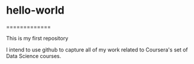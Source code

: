 # hello-world
=============

This is my first repository

I intend to use github to capture all of my work related to Coursera's set of Data Science courses.

